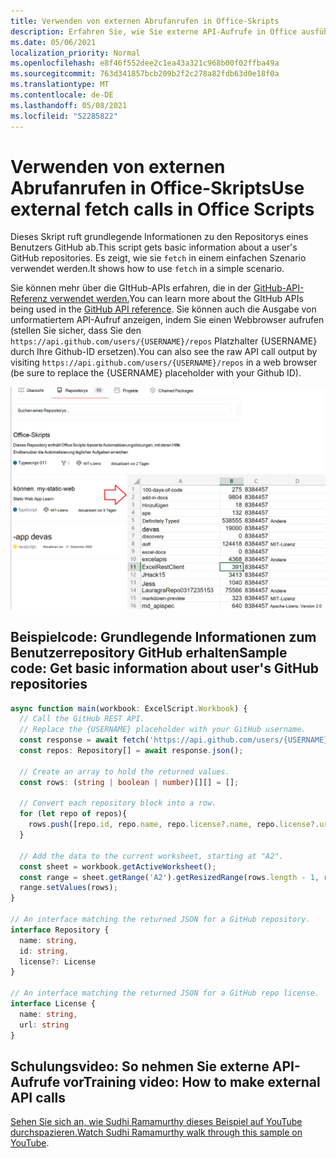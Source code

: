 ```yaml
---
title: Verwenden von externen Abrufanrufen in Office-Skripts
description: Erfahren Sie, wie Sie externe API-Aufrufe in Office ausführen.
ms.date: 05/06/2021
localization_priority: Normal
ms.openlocfilehash: e8f46f552dee2c1ea43a321c968b00f02ffba49a
ms.sourcegitcommit: 763d341857bcb209b2f2c278a82fdb63d0e18f0a
ms.translationtype: MT
ms.contentlocale: de-DE
ms.lasthandoff: 05/08/2021
ms.locfileid: "52285822"
---
```

# <a name="use-external-fetch-calls-in-office-scripts"></a><span data-ttu-id="a5c9c-103">Verwenden von externen Abrufanrufen in Office-Skripts</span><span class="sxs-lookup"><span data-stu-id="a5c9c-103">Use external fetch calls in Office Scripts</span></span>

<span data-ttu-id="a5c9c-104">Dieses Skript ruft grundlegende Informationen zu den Repositorys eines Benutzers GitHub ab.</span><span class="sxs-lookup"><span data-stu-id="a5c9c-104">This script gets basic information about a user's GitHub repositories.</span></span> <span data-ttu-id="a5c9c-105">Es zeigt, wie sie `fetch` in einem einfachen Szenario verwendet werden.</span><span class="sxs-lookup"><span data-stu-id="a5c9c-105">It shows how to use `fetch` in a simple scenario.</span></span>

<span data-ttu-id="a5c9c-106">Sie können mehr über die GItHub-APIs erfahren, die in der [GitHub-API-Referenz verwendet werden.](https://docs.github.com/rest/reference/repos#list-repositories-for-a-user)</span><span class="sxs-lookup"><span data-stu-id="a5c9c-106">You can learn more about the GItHub APIs being used in the [GitHub API reference](https://docs.github.com/rest/reference/repos#list-repositories-for-a-user).</span></span> <span data-ttu-id="a5c9c-107">Sie können auch die Ausgabe von unformatiertem API-Aufruf anzeigen, indem Sie einen Webbrowser aufrufen (stellen Sie sicher, dass Sie den `https://api.github.com/users/{USERNAME}/repos` Platzhalter {USERNAME} durch Ihre Github-ID ersetzen).</span><span class="sxs-lookup"><span data-stu-id="a5c9c-107">You can also see the raw API call output by visiting `https://api.github.com/users/{USERNAME}/repos` in a web browser (be sure to replace the {USERNAME} placeholder with your Github ID).</span></span>

![Get repositorys info example](../../images/git.png)

## <a name="sample-code-get-basic-information-about-users-github-repositories"></a><span data-ttu-id="a5c9c-109">Beispielcode: Grundlegende Informationen zum Benutzerrepository GitHub erhalten</span><span class="sxs-lookup"><span data-stu-id="a5c9c-109">Sample code: Get basic information about user's GitHub repositories</span></span>

```TypeScript
async function main(workbook: ExcelScript.Workbook) {
  // Call the GitHub REST API.
  // Replace the {USERNAME} placeholder with your GitHub username.
  const response = await fetch('https://api.github.com/users/{USERNAME}/repos');
  const repos: Repository[] = await response.json();
  
  // Create an array to hold the returned values.
  const rows: (string | boolean | number)[][] = [];

  // Convert each repository block into a row.
  for (let repo of repos){ 
    rows.push([repo.id, repo.name, repo.license?.name, repo.license?.url])
  }

  // Add the data to the current worksheet, starting at "A2".
  const sheet = workbook.getActiveWorksheet();
  const range = sheet.getRange('A2').getResizedRange(rows.length - 1, rows[0].length - 1);
  range.setValues(rows);
}

// An interface matching the returned JSON for a GitHub repository.
interface Repository {
  name: string,
  id: string,
  license?: License 
}

// An interface matching the returned JSON for a GitHub repo license.
interface License {
  name: string,
  url: string
}
```

## <a name="training-video-how-to-make-external-api-calls"></a><span data-ttu-id="a5c9c-110">Schulungsvideo: So nehmen Sie externe API-Aufrufe vor</span><span class="sxs-lookup"><span data-stu-id="a5c9c-110">Training video: How to make external API calls</span></span>

<span data-ttu-id="a5c9c-111">[Sehen Sie sich an, wie Sudhi Ramamurthy dieses Beispiel auf YouTube durchspazieren.](https://youtu.be/fulP29J418E)</span><span class="sxs-lookup"><span data-stu-id="a5c9c-111">[Watch Sudhi Ramamurthy walk through this sample on YouTube](https://youtu.be/fulP29J418E).</span></span>
